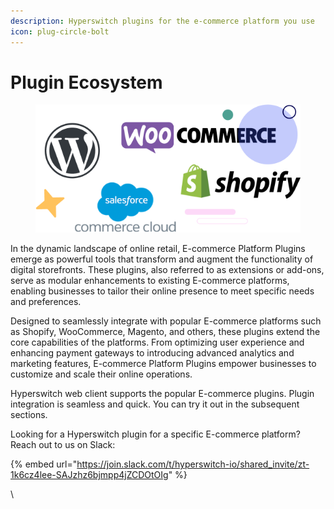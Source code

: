 ```yaml
---
description: Hyperswitch plugins for the e-commerce platform you use
icon: plug-circle-bolt
---
```


# Plugin Ecosystem

<figure><picture><source srcset="../../.gitbook/assets/eCommerceDark.jpg" media="(prefers-color-scheme: dark)"><img src="../../.gitbook/assets/image (115).png" alt=""></picture><figcaption></figcaption></figure>

In the dynamic landscape of online retail, E-commerce Platform Plugins emerge as powerful tools that transform and augment the functionality of digital storefronts. These plugins, also referred to as extensions or add-ons, serve as modular enhancements to existing E-commerce platforms, enabling businesses to tailor their online presence to meet specific needs and preferences.

Designed to seamlessly integrate with popular E-commerce platforms such as Shopify, WooCommerce, Magento, and others, these plugins extend the core capabilities of the platforms. From optimizing user experience and enhancing payment gateways to introducing advanced analytics and marketing features, E-commerce Platform Plugins empower businesses to customize and scale their online operations.

Hyperswitch web client supports the popular E-commerce plugins. Plugin integration is seamless and quick. You can try it out in the subsequent sections.

Looking for a Hyperswitch plugin for a specific E-commerce platform? Reach out to us on Slack:

{% embed url="https://join.slack.com/t/hyperswitch-io/shared_invite/zt-1k6cz4lee-SAJzhz6bjmpp4jZCDOtOIg" %}

\

